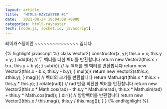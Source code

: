 ```yaml
---
layout: article
title:  "HTML5-RAYCASTER #1"
date:   2021-08-24 19:04:08 +0900
categories: html5-raycaster
tech: [node.js, socket.io, javascript]
---
```

레이캐스팅이란 ~~~~~~~~~~~~~~~ 입니다

{% highlight javascript %}
class Vector2{
    constructor(x, y){
        this.x = x;
        this.y = y;
    }
    add(b){ // 두 벡터를 더한 벡터를 반환합니다
        return new Vector2(this.x + b.x, this.y + b.y);
    }
    sub(b){ // 두 벡터를 뺀 벡터를 반환합니다
        return new Vector2(this.x - b.x, this.y - b.y);
    }
    mul(s){
        return new Vector2(s*this.x, s*this.y);
    }
    mag(){ // 벡터의 크기를 반환합니다
        return Math.sqrt(this.x * this.x + this.y * this.y);
    }
    rotate(rad){ // rad 만큼 회전한 벡터를 반환합니다
        return new Vector2(this.x * Math.cos(rad) - this.y * Math.sin(rad), this.x * Math.sin(rad) + this.y * Math.cos(rad));
    }
    dir(){ // 방향벡터를 반환합니다
        return new Vector2(this.x / this.mag(), this.y / this.mag());
    }
}
{% endhighlight %}